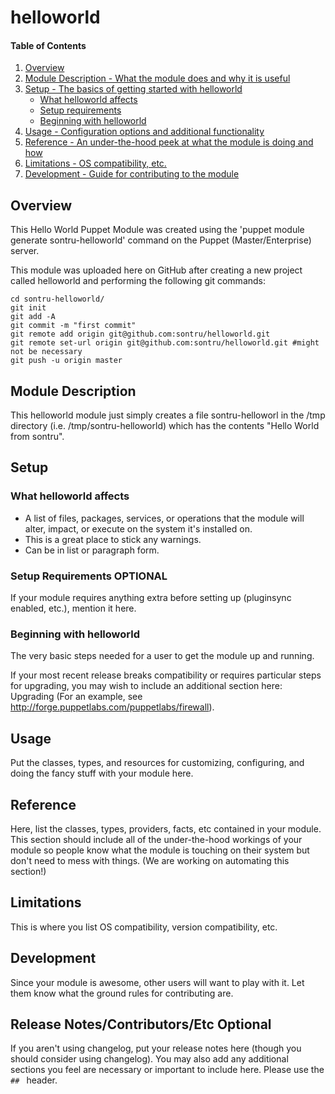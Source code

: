 # helloworld

#### Table of Contents

1. [Overview](#overview)
2. [Module Description - What the module does and why it is useful](#module-description)
3. [Setup - The basics of getting started with helloworld](#setup)
    * [What helloworld affects](#what-helloworld-affects)
    * [Setup requirements](#setup-requirements)
    * [Beginning with helloworld](#beginning-with-helloworld)
4. [Usage - Configuration options and additional functionality](#usage)
5. [Reference - An under-the-hood peek at what the module is doing and how](#reference)
5. [Limitations - OS compatibility, etc.](#limitations)
6. [Development - Guide for contributing to the module](#development)

## Overview

This Hello World Puppet Module was created using the 'puppet module generate sontru-helloworld' command on the Puppet (Master/Enterprise) server.

This module was uploaded here on GitHub after creating a new project called helloworld and performing the following git commands:
```
cd sontru-helloworld/
git init
git add -A
git commit -m "first commit"
git remote add origin git@github.com:sontru/helloworld.git
git remote set-url origin git@github.com:sontru/helloworld.git #might not be necessary
git push -u origin master
```
## Module Description

This helloworld module just simply creates a file sontru-helloworl in the /tmp directory (i.e. /tmp/sontru-helloworld) which has the contents "Hello World from sontru".

## Setup

### What helloworld affects

* A list of files, packages, services, or operations that the module will alter,
  impact, or execute on the system it's installed on.
* This is a great place to stick any warnings.
* Can be in list or paragraph form.

### Setup Requirements **OPTIONAL**

If your module requires anything extra before setting up (pluginsync enabled,
etc.), mention it here.

### Beginning with helloworld

The very basic steps needed for a user to get the module up and running.

If your most recent release breaks compatibility or requires particular steps
for upgrading, you may wish to include an additional section here: Upgrading
(For an example, see http://forge.puppetlabs.com/puppetlabs/firewall).

## Usage

Put the classes, types, and resources for customizing, configuring, and doing
the fancy stuff with your module here.

## Reference

Here, list the classes, types, providers, facts, etc contained in your module.
This section should include all of the under-the-hood workings of your module so
people know what the module is touching on their system but don't need to mess
with things. (We are working on automating this section!)

## Limitations

This is where you list OS compatibility, version compatibility, etc.

## Development

Since your module is awesome, other users will want to play with it. Let them
know what the ground rules for contributing are.

## Release Notes/Contributors/Etc **Optional**

If you aren't using changelog, put your release notes here (though you should
consider using changelog). You may also add any additional sections you feel are
necessary or important to include here. Please use the `## ` header.
